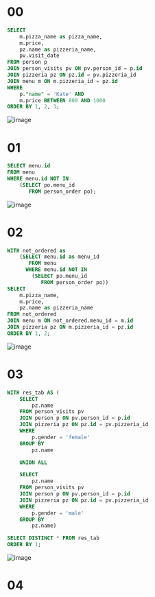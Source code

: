 # 00
```sql
SELECT
    m.pizza_name as pizza_name,
    m.price,
    pz.name as pizzeria_name,
    pv.visit_date
FROM person p
JOIN person_visits pv ON pv.person_id = p.id
JOIN pizzeria pz ON pz.id = pv.pizzeria_id
JOIN menu m ON m.pizzeria_id = pz.id
WHERE
    p."name" = 'Kate' AND
    m.price BETWEEN 800 AND 1000
ORDER BY 1, 2, 3;
```

![image](https://github.com/sslinNn/sql_super_lessons/assets/113080924/98c9ad42-1bf9-4683-b82d-fa52cfe16488)

# 01
```sql
SELECT menu.id 
FROM menu
WHERE menu.id NOT IN 
    (SELECT po.menu_id 
       FROM person_order po);
```

![image](https://github.com/sslinNn/sql_super_lessons/assets/113080924/100e4442-1a66-4572-b359-ea72b993c496)

# 02
```sql
WITH not_ordered as 
    (SELECT menu.id as menu_id
       FROM menu
      WHERE menu.id NOT IN 
        (SELECT po.menu_id 
           FROM person_order po))
SELECT 
    m.pizza_name,
    m.price,
    pz.name as pizzeria_name
FROM not_ordered
JOIN menu m ON not_ordered.menu_id = m.id
JOIN pizzeria pz ON m.pizzeria_id = pz.id
ORDER BY 1, 2;
```

![image](https://github.com/sslinNn/sql_super_lessons/assets/113080924/64c2fdb3-1ddd-4d3b-ae9a-6729466aa756)

# 03
```sql
WITH res_tab AS (
    SELECT 
        pz.name 
    FROM person_visits pv
    JOIN person p ON pv.person_id = p.id
    JOIN pizzeria pz ON pz.id = pv.pizzeria_id
    WHERE 
        p.gender = 'female'
    GROUP BY
        pz.name

    UNION ALL

    SELECT
        pz.name
    FROM person_visits pv
    JOIN person p ON pv.person_id = p.id
    JOIN pizzeria pz ON pz.id = pv.pizzeria_id
    WHERE
        p.gender = 'male'
    GROUP BY 
        pz.name)

SELECT DISTINCT * FROM res_tab
ORDER BY 1; 
```

![image](https://github.com/sslinNn/sql_super_lessons/assets/113080924/ddefe0fc-563c-4ed4-9df5-fb7b3b080511)

# 04
```sql

```




















